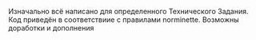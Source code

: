 Изначально всё написано для определенного Технического Задания. Код приведён в соответствиие с правилами norminette. Возможны доработки и дополнения

